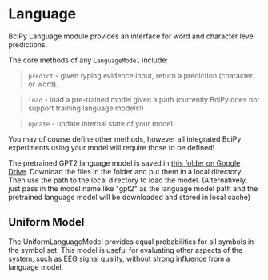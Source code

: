 # Language

BciPy Language module provides an interface for word and character level predictions.

The core methods of any `LanguageModel` include:

> `predict` - given typing evidence input, return a prediction (character or word).

> `load` - load a pre-trained model given a path (currently BciPy does not support training language models!)

> `update` - update internal state of your model.

You may of course define other methods, however all integrated BciPy experiments using your model will require those to be defined!

The pretrained GPT2 language model is saved in [this folder on Google Drive](https://drive.google.com/drive/folders/1pkvwHA8SR7awxf7fj7Ds4FhY6SGxeGtX?usp=sharing). Download the files in the folder and put them in a local directory. Then use the path to the local directory to load the model. (Alternatively, just pass in the model name like "gpt2" as the language model path and the pretrained language model will be downloaded and stored in local cache)

## Uniform Model

The UniformLanguageModel provides equal probabilities for all symbols in the symbol set. This model is useful for evaluating other aspects of the system, such as EEG signal quality, without strong influence from a language model.